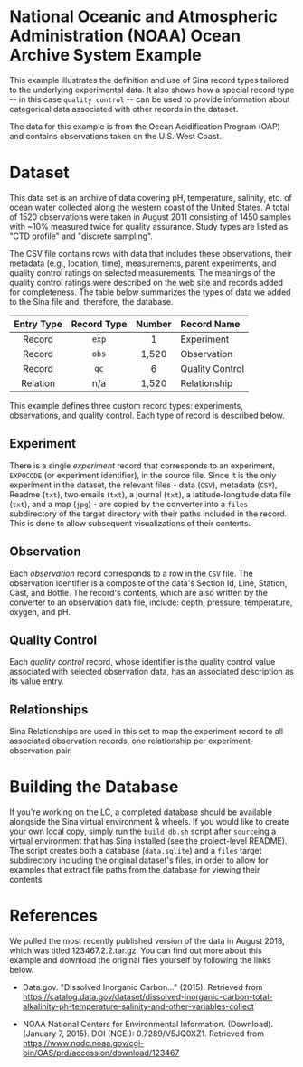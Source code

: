 National Oceanic and Atmospheric Administration (NOAA) Ocean Archive System Example
===================================================================================

This example illustrates the definition and use of Sina record types tailored to the
underlying experimental data. It also shows how a special record type --
in this case `quality control` -- can be used to provide information about
categorical data associated with other records in the dataset.

The data for this example is from the Ocean Acidification Program (OAP) and
contains observations taken on the U.S. West Coast.


Dataset
=======

This data set is an archive of data covering pH, temperature, salinity, etc. of
ocean water collected along the western coast of the United States. A total of
1520 observations were taken in August 2011 consisting of 1450 samples with ~10%
measured twice for quality assurance.  Study types are listed as "CTD profile"
and "discrete sampling". 

The CSV file contains rows with data that includes these observations, their
metadata (e.g., location, time), measurements, parent experiments, and quality control ratings
on selected measurements.  The meanings of the quality control ratings were
described on the web site and records added for completeness.  The table below
summarizes the types of data we added to the Sina file and, therefore, the
database.

| Entry Type | Record Type | Number | Record Name     |
|:----------:|:-----------:|:------:|:----------------|
| Record     | `exp`       | 1      | Experiment      |
| Record     | `obs`       | 1,520  | Observation     |
| Record     | `qc`        | 6      | Quality Control |
| Relation   | n/a         | 1,520  | Relationship    |

This example defines three custom record types:  experiments, observations, and
quality control. Each type of record is described below.

Experiment
----------
There is a single  *experiment* record that corresponds to an experiment,
`EXPOCODE` (or experiment identifier), in the source file.  Since it is the
only experiment in the dataset, the relevant files - data (`CSV`), metadata
(`CSV`), Readme (`txt`), two emails (`txt`), a journal (`txt`), a
latitude-longitude data file (`txt`), and a map (`jpg`) - are copied by the
converter into a `files` subdirectory of the target directory with their paths
included in the record.  This is done to allow subsequent visualizations of
their contents.

Observation
-----------
Each *observation* record corresponds to a row in the `CSV` file.  The
observation identifier is a composite of the data's Section Id, Line, Station,
Cast, and Bottle.  The record's contents, which are also written by the
converter to an observation data file, include: depth, pressure, temperature,
oxygen, and pH.

Quality Control
---------------
Each *quality control* record, whose identifier is the quality control value
associated with selected observation data, has an associated description as
its value entry.

Relationships
-------------
Sina Relationships are used in this set to map the experiment record to all
associated observation records, one relationship per experiment-observation pair.


Building the Database
=====================

If you're working on the LC, a completed database should be available alongside
the Sina virtual environment & wheels. If you would like to create your own local
copy, simply run the `build_db.sh` script after `source`ing a virtual environment
that has Sina installed (see the project-level README). The script creates both 
a database (`data.sqlite`) and a `files` target subdirectory including the original
dataset's files, in order to allow for examples that extract file paths from the 
database for viewing their contents.


References
==========

We pulled the most recently published version of the data in August 2018, which
 was titled 123467.2.2.tar.gz.  You can find out more about this example and
 download the original files yourself by following the links below.

- Data.gov. "Dissolved Inorganic Carbon..." (2015). Retrieved from
  https://catalog.data.gov/dataset/dissolved-inorganic-carbon-total-alkalinity-ph-temperature-salinity-and-other-variables-collect

- NOAA National Centers for Environmental Information. (Download).
  (January 7, 2015). DOI (NCEI): 0.7289/V5JQ0XZ1. Retrieved from
  https://www.nodc.noaa.gov/cgi-bin/OAS/prd/accession/download/123467
